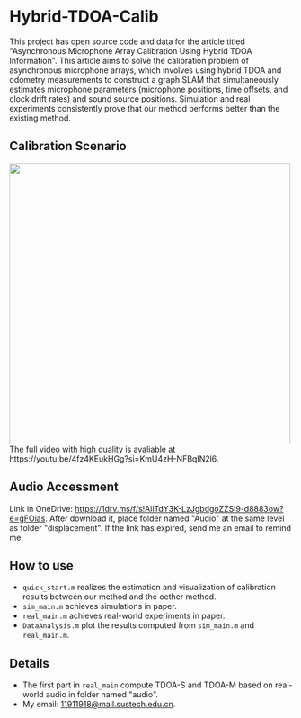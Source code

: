 # Hybrid-TDOA-Calib
This project has open source code and data for the article titled "Asynchronous Microphone Array Calibration Using Hybrid TDOA Information". This article aims to solve the calibration problem of asynchronous microphone arrays, which involves using hybrid TDOA and odometry measurements to construct a graph SLAM that simultaneously estimates microphone parameters (microphone positions, time offsets, and clock drift rates) and sound source positions. Simulation and real experiments consistently prove that our method performs better than the existing method.

## Calibration Scenario
<img src="https://github.com/Chen-Jacker/Hybrid-TDOA-Calib/blob/main/calibration_scenario.gif" width="500px">
The full video with high quality is avaliable at https://youtu.be/4fz4KEukHGg?si=KmU4zH-NFBqIN2l6.

## Audio Accessment
Link in OneDrive: https://1drv.ms/f/s!AilTdY3K-LzJgbdgoZZSl9-d8883ow?e=gFOias. After download it, place folder named "Audio" at the same level as folder "displacement". If the link has expired, send me an email to remind me.

## How to use
- `quick_start.m` realizes the estimation and visualization of calibration results between our method and the oether method.
- `sim_main.m` achieves simulations in paper.
- `real_main.m` achieves real-world experiments in paper.
- `DataAnalysis.m` plot the results computed from `sim_main.m` and `real_main.m`.

## Details
- The first part in `real_main` compute TDOA-S and TDOA-M based on real-world audio in folder named "audio".
- My email: 11911918@mail.sustech.edu.cn.
